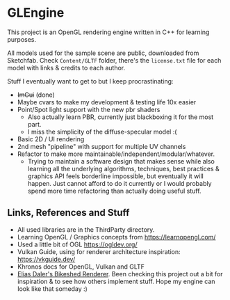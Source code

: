 # GLEngine

This project is an OpenGL rendering engine written in C++ for learning purposes. 

All models used for the sample scene are public, downloaded from Sketchfab. 
Check `Content/GLTF` folder, there's the `license.txt` file for each model with links & credits to each author.

Stuff I eventually want to get to but I keep procrastinating:
* ~~ImGui~~ (done) 
* Maybe cvars to make my development & testing life 10x easier
* Point/Spot light support with the new pbr shaders
    * Also actually learn PBR, currently just blackboxing it for the most part.
    * I miss the simplicity of the diffuse-specular model :(
* Basic 2D / UI rendering 
* 2nd mesh "pipeline" with support for multiple UV channels
* Refactor to make more maintainable/independent/modular/whatever.
    * Trying to maintain a software design that makes sense while also learning all the underlying 
      algorithms, techniques, best practices & graphics API feels borderline impossible, 
      but eventually it will happen. Just cannot afford to do it currently or I would probably spend 
      more time refactoring than actually doing useful stuff. 

## Links, References and Stuff

* All used libraries are in the ThirdParty directory.
* Learning OpenGL / Graphics concepts from https://learnopengl.com/
* Used a little bit of OGL https://ogldev.org/
* Vulkan Guide, using for renderer architecture inspiration: https://vkguide.dev/
* Khronos docs for OpenGL, Vulkan and GLTF
* [Elias Daler's Bikeshed Renderer](https://github.com/eliasdaler/edbr). Been checking this project out a bit for inspiration & to see how others implement stuff. Hope my engine can look like that someday :)